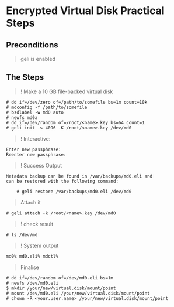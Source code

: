 
# Encrypted Virtual Disk Practical Steps

## Preconditions
> geli is enabled

## The Steps

> ! Make a 10 GB file-backed virtual disk

```
# dd if=/dev/zero of=/path/to/somefile bs=1m count=10k
# mdconfig -f /path/to/somefile
# bsdlabel -w md0 auto
# newfs md0a
# dd if=/dev/random of=/root/<name>.key bs=64 count=1
# geli init -s 4096 -K /root/<name>.key /dev/md0
```

> ! Interactive:

```
Enter new passphrase:
Reenter new passphrase:
```

> ! Success Output

```
Metadata backup can be found in /var/backups/md0.eli and
can be restored with the following command:

	# geli restore /var/backups/md0.eli /dev/md0
```

> Attach it

```
# geli attach -k /root/<name>.key /dev/md0
```

> ! check result

```
# ls /dev/md
```

> ! System output

```
md0% md0.eli% mdctl%
```

> Finalise

```
# dd if=/dev/random of=/dev/md0.eli bs=1m
# newfs /dev/md0.eli
$ mkdir /your/new/virtual.disk/mount/point
# mount /dev/md0.eli /your/new/virtual.disk/mount/point
# chown -R <your.user.name> /your/new/virtual.disk/mount/point
```

